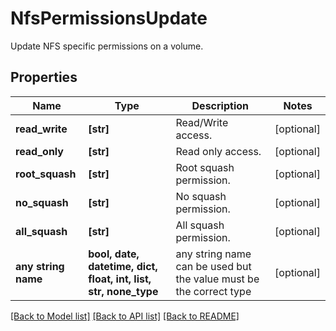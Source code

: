 # NfsPermissionsUpdate

Update NFS specific permissions on a volume.

## Properties
Name | Type | Description | Notes
------------ | ------------- | ------------- | -------------
**read_write** | **[str]** | Read/Write access. | [optional] 
**read_only** | **[str]** | Read only access. | [optional] 
**root_squash** | **[str]** | Root squash permission. | [optional] 
**no_squash** | **[str]** | No squash permission. | [optional] 
**all_squash** | **[str]** | All squash permission. | [optional] 
**any string name** | **bool, date, datetime, dict, float, int, list, str, none_type** | any string name can be used but the value must be the correct type | [optional]

[[Back to Model list]](../README.md#documentation-for-models) [[Back to API list]](../README.md#documentation-for-api-endpoints) [[Back to README]](../README.md)


